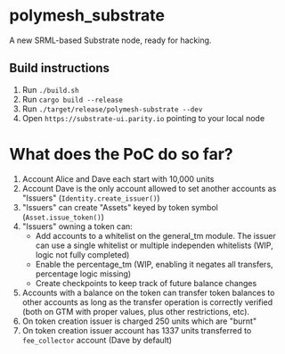# polymesh_substrate

A new SRML-based Substrate node, ready for hacking.

## Build instructions

1. Run `./build.sh `
2. Run `cargo build --release`
3. Run `./target/release/polymesh-substrate --dev`
4. Open `https://substrate-ui.parity.io` pointing to your local node

# What does the PoC do so far?

1. Account Alice and Dave each start with 10,000 units
2. Account Dave is the only account allowed to set another accounts as "Issuers" (`Identity.create_issuer()`)
3. "Issuers" can create "Assets" keyed by token symbol (`Asset.issue_token()`)
4. "Issuers" owning a token can:
   - Add accounts to a whitelist on the general_tm module. The issuer can use a single whitelist or multiple independen whitelists (WIP, logic not fully completed)
   - Enable the percentage_tm (WIP, enabling it negates all transfers, percentage logic missing)
   - Create checkpoints to keep track of future balance changes
5. Accounts with a balance on the token can transfer token balances to other accounts as long as the transfer operation is correctly verified (both on GTM with proper values, plus other restrictions, etc).
6. On token creation issuer is charged 250 units which are "burnt"
7. On token creation issuer account has 1337 units transferred to `fee_collector` account (Dave by default)
